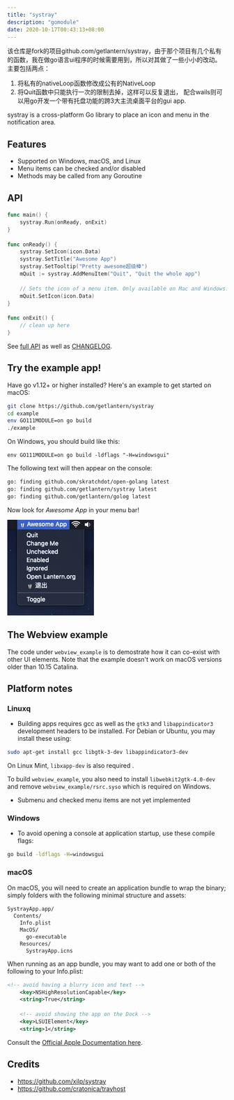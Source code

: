```yaml
---
title: "systray"
description: "gomodule"
date: 2020-10-17T00:43:13+08:00
---
```


该仓库是fork的项目github.com/getlantern/systray，由于那个项目有几个私有的函数，我在做go语言ui程序的时候需要用到，所以对其做了一些小小的改动。主要包括两点：

1. 将私有的nativeLoop函数修改成公有的NativeLoop
2. 将Quit函数中只能执行一次的限制去掉，这样可以反复退出， 配合wails则可以用go开发一个带有托盘功能的跨3大主流桌面平台的gui app.

systray is a cross-platform Go library to place an icon and menu in the notification area.

## Features

* Supported on Windows, macOS, and Linux
* Menu items can be checked and/or disabled
* Methods may be called from any Goroutine

## API

```go
func main() {
	systray.Run(onReady, onExit)
}

func onReady() {
	systray.SetIcon(icon.Data)
	systray.SetTitle("Awesome App")
	systray.SetTooltip("Pretty awesome超级棒")
	mQuit := systray.AddMenuItem("Quit", "Quit the whole app")

	// Sets the icon of a menu item. Only available on Mac and Windows.
	mQuit.SetIcon(icon.Data)
}

func onExit() {
	// clean up here
}
```

See [full API](https://pkg.go.dev/github.com/getlantern/systray?tab=doc) as well as [CHANGELOG](https://github.com/getlantern/systray/tree/master/CHANGELOG.md).

## Try the example app!

Have go v1.12+ or higher installed? Here's an example to get started on macOS:

```sh
git clone https://github.com/getlantern/systray
cd example
env GO111MODULE=on go build
./example
```

On Windows, you should build like this:

```
env GO111MODULE=on go build -ldflags "-H=windowsgui"
```

The following text will then appear on the console:


```sh
go: finding github.com/skratchdot/open-golang latest
go: finding github.com/getlantern/systray latest
go: finding github.com/getlantern/golog latest
```

Now look for *Awesome App* in your menu bar!

![Awesome App screenshot](https://github.com/getlantern/systray/raw/master/example/screenshot.png)

## The Webview example

The code under `webview_example` is to demostrate how it can co-exist with other UI elements. Note that the example doesn't work on macOS versions older than 10.15 Catalina.

## Platform notes

### Linuxq

* Building apps requires gcc as well as the `gtk3` and `libappindicator3` development headers to be installed. For Debian or Ubuntu, you may install these using:

```sh
sudo apt-get install gcc libgtk-3-dev libappindicator3-dev
```

On Linux Mint, `libxapp-dev` is also required .

To build `webview_example`, you also need to install `libwebkit2gtk-4.0-dev` and remove `webview_example/rsrc.syso` which is required on Windows.

* Submenu and checked menu items are not yet implemented


### Windows

* To avoid opening a console at application startup, use these compile flags:

```sh
go build -ldflags -H=windowsgui
```

### macOS

On macOS, you will need to create an application bundle to wrap the binary; simply folders with the following minimal structure and assets:

```
SystrayApp.app/
  Contents/
    Info.plist
    MacOS/
      go-executable
    Resources/
      SystrayApp.icns
```

When running as an app bundle, you may want to add one or both of the following to your Info.plist:

```xml
<!-- avoid having a blurry icon and text -->
	<key>NSHighResolutionCapable</key>
	<string>True</string>

	<!-- avoid showing the app on the Dock -->
	<key>LSUIElement</key>
	<string>1</string>
```

Consult the [Official Apple Documentation here](https://developer.apple.com/library/archive/documentation/CoreFoundation/Conceptual/CFBundles/BundleTypes/BundleTypes.html#//apple_ref/doc/uid/10000123i-CH101-SW1).

## Credits

- https://github.com/xilp/systray
- https://github.com/cratonica/trayhost
